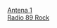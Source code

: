 <a href="http://stm34.conectastm.com:9596/stream">Antena 1 </a><br>
<a href="https://playerservices.streamtheworld.com/api/livestream-redirect/RADIO_89FM_ADP.aac">Radio 89 Rock</a><br>
